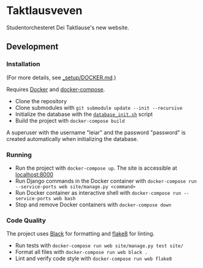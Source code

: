 # Taktlausveven

Studentorchesteret Dei Taktlause's new website.

## Development

### Installation

(For more details, see [\_setup/DOCKER.md](./_setup/DOCKER.md).)

Requires [Docker](https://docs.docker.com/get-docker/) and [docker-compose](https://docs.docker.com/compose/install/).

- Clone the repository
- Clone submodules with `git submodule update --init --recursive`
- Initialize the database with the [`database_init.sh`](./_setup/database_init.sh) script
- Build the project with `docker-compose build`

A superuser with the username "leiar" and the password "password" is created automatically when initializing the database.

### Running

- Run the project with `docker-compose up`. The site is accessible at [localhost:8000](localhost:8000)
- Run Django commands in the Docker container with `docker-compose run --service-ports web site/manage.py <command>`
- Run Docker container as interactive shell with `docker-compose run --service-ports web bash`
- Stop and remove Docker containers with `docker-compose down`

### Code Quality

The project uses [Black](https://black.readthedocs.io/en/stable/) for formatting and [flake8](https://flake8.pycqa.org/en/latest/) for linting.

- Run tests with `docker-compose run web site/manage.py test site/`
- Format all files with `docker-compose run web black .`
- Lint and verify code style with `docker-compose run web flake8`
